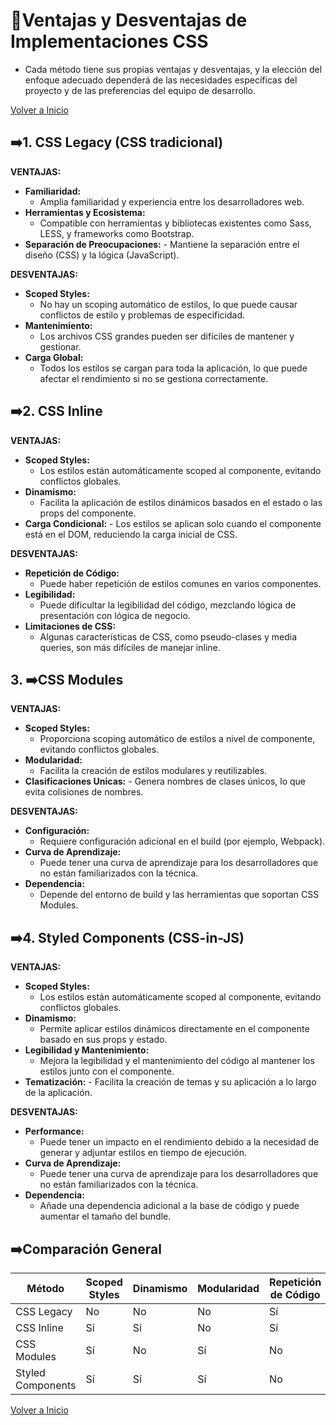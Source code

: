 # 🎯Ventajas y Desventajas de Implementaciones CSS

- Cada método tiene sus propias ventajas y desventajas, y la elección del enfoque adecuado dependerá de las necesidades específicas del proyecto y de las preferencias del equipo de desarrollo.

[Volver a Inicio](../../README.md)

## ➡️1. CSS Legacy (CSS tradicional)

**VENTAJAS:**

- **Familiaridad:**
  - Amplia familiaridad y experiencia entre los desarrolladores web.
- **Herramientas y Ecosistema:**
  - Compatible con herramientas y bibliotecas existentes como Sass, LESS, y frameworks como Bootstrap.
- **Separación de Preocupaciones:** - Mantiene la separación entre el diseño (CSS) y la lógica (JavaScript).
 
**DESVENTAJAS:**
- **Scoped Styles:**
  - No hay un scoping automático de estilos, lo que puede causar conflictos de estilo y problemas de especificidad.
- **Mantenimiento:**
  - Los archivos CSS grandes pueden ser difíciles de mantener y gestionar.
- **Carga Global:**
  - Todos los estilos se cargan para toda la aplicación, lo que puede afectar el rendimiento si no se gestiona correctamente.

## ➡️2. CSS Inline

**VENTAJAS:**

- **Scoped Styles:**
  - Los estilos están automáticamente scoped al componente, evitando conflictos globales.
- **Dinamismo:**
  - Facilita la aplicación de estilos dinámicos basados en el estado o las props del componente.
- **Carga Condicional:** - Los estilos se aplican solo cuando el componente está en el DOM, reduciendo la carga inicial de CSS.

**DESVENTAJAS:**
- **Repetición de Código:**
  - Puede haber repetición de estilos comunes en varios componentes.
- **Legibilidad:**
  - Puede dificultar la legibilidad del código, mezclando lógica de presentación con lógica de negocio.
- **Limitaciones de CSS:**
  - Algunas características de CSS, como pseudo-clases y media queries, son más difíciles de manejar inline.

## 3. ➡️CSS Modules

**VENTAJAS:**

- **Scoped Styles:**
  - Proporciona scoping automático de estilos a nivel de componente, evitando conflictos globales.
- **Modularidad:**
  - Facilita la creación de estilos modulares y reutilizables.
- **Clasificaciones Unicas:** - Genera nombres de clases únicos, lo que evita colisiones de nombres.

**DESVENTAJAS:**
- **Configuración:**
  - Requiere configuración adicional en el build (por ejemplo, Webpack).
- **Curva de Aprendizaje:**
  - Puede tener una curva de aprendizaje para los desarrolladores que no están familiarizados con la técnica.
- **Dependencia:**
  - Depende del entorno de build y las herramientas que soportan CSS Modules.

## ➡️4. Styled Components (CSS-in-JS)

**VENTAJAS:**

- **Scoped Styles:**
  - Los estilos están automáticamente scoped al componente, evitando conflictos globales.
- **Dinamismo:**
  - Permite aplicar estilos dinámicos directamente en el componente basado en sus props y estado.
- **Legibilidad y Mantenimiento:**
  - Mejora la legibilidad y el mantenimiento del código al mantener los estilos junto con el componente.
- **Tematización:** - Facilita la creación de temas y su aplicación a lo largo de la aplicación.

**DESVENTAJAS:**
- **Performance:**
  - Puede tener un impacto en el rendimiento debido a la necesidad de generar y adjuntar estilos en tiempo de ejecución.
- **Curva de Aprendizaje:**
  - Puede tener una curva de aprendizaje para los desarrolladores que no están familiarizados con la técnica.
- **Dependencia:**
  - Añade una dependencia adicional a la base de código y puede aumentar el tamaño del bundle.

## ➡️Comparación General

| Método            | Scoped Styles | Dinamismo | Modularidad | Repetición de Código | Curva de Aprendizaje | Rendimiento | Herramientas y Ecosistema |
| ----------------- | ------------- | --------- | ----------- | -------------------- | -------------------- | ----------- | ------------------------- |
| CSS Legacy        | No            | No        | No          | Sí                   | Baja                 | Bueno       | Alta                      |
| CSS Inline        | Sí            | Sí        | No          | Sí                   | Baja                 | Bueno       | Baja                      |
| CSS Modules       | Sí            | No        | Sí          | No                   | Media                | Bueno       | Media                     |
| Styled Components | Sí            | Sí        | Sí          | No                   | Media/Alta           | Regular     | Alta                      |

[Volver a Inicio](../../README.md)